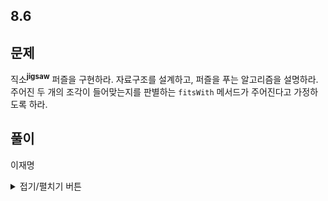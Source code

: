 ## 8.6

문제
------
직소<b><sup>jigsaw</sup></b> 퍼즐을 구현하라. 자료구조를 설계하고, 퍼즐을 푸는 알고리즘을 설명하라.  
주어진 두 개의 조각이 들어맞는지를 판별하는 `fitsWith` 메서드가 주어진다고 가정하도록 하라.

풀이
------

이재명
<details>
<summary>접기/펼치기 버튼</summary>

자료구조
------

1. 직소 퍼즐 조각을 표현하는 자료구조 (8비트 크기)
```C++
#pragma pack(1)
struct JigsawPiece
{
    // 각각의 값은: -1 오목, 0 평평, +1 볼록
    signed char east:2;
    signed char west:2;
    signed char south:2;
    signed char north:2;
};
#pragma pack()
```

2. 12가지 상태에 대해서 bitset으로 표시
```C++
std::bitset<W*H> east[3];
std::bitset<W*H> west[3];
std::bitset<W*H> south[3];
std::bitset<W*H> north[3];
```

알고리즘
------
- 기본적으로 8-퀸 문제의 해법과 마찬가지로 backtracking 방법을 이용한다.
- W x H 크기의 직소 퍼즐판이 있고 (W * H) 개의 직소 퍼즐 조각이 있다고 하자.
1. 좌상부터 하나씩 퍼즐 조각을 놓아본다.
  - 놓아진 퍼즐 조각은 별도의 bitset인 chosen로 관리한다. (0: 미선택, 1: 선택)
```C++
std::bitset<W*H> chosen;
```
  - 놓을 퍼즐 조각은 상하좌우에 인접한 경계를 고려하여 east[e], west[w], south[s], north[n], ~chosen의 비트열을 and 연산하여 적합한 조각 후보들을 찾아낸다.
  - 더 이상 적합한 후보가 없으면 이전 조각으로 돌아간다.
2. 알고리즘 종료. 모든 자리가 채워지면 그것이 해답이며, 채워지지 않았으면 해답이 없는 퍼즐이다.
 
</details>
